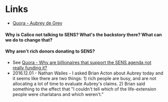 # Links
- [Quora - Aubrey de Grey](https://www.quora.com/profile/Aubrey-de-Grey)


#### Why is Calico not talking to SENS? What's the backstory there? What can we do to change that?



#### Why aren't rich donors donating to SENS?
- See [Quora - Why are billionaires that support the SENS agenda not really funding it?](https://www.quora.com/Why-are-billionaires-that-support-the-SENS-agenda-not-really-funding-it)
- 2016.12.01 - Nathan Wailes - I asked Brian Acton about Aubrey today and it seems like there are two things: 1) rich people are busy, and are not allocating a lot of time to evaluate Aubrey's claims. 2) Brian said something to the effect that "I couldn't tell which of the life-extension people were charlatans and which weren't."

